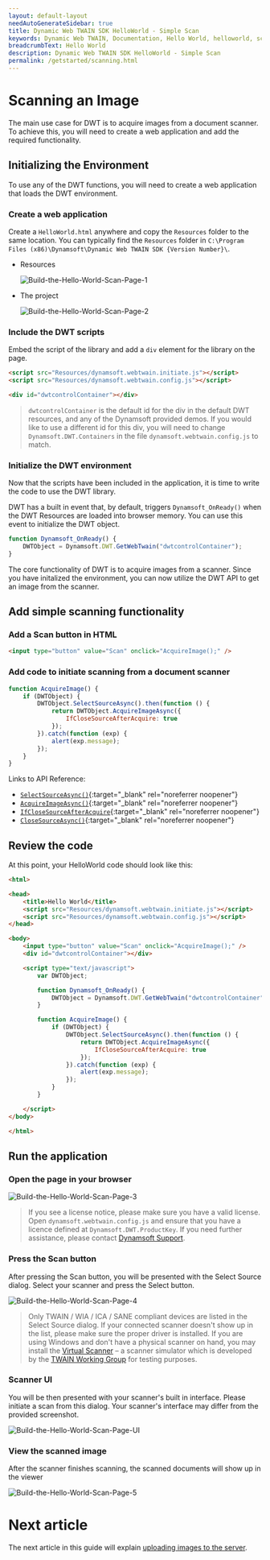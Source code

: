 ```yaml
---
layout: default-layout
needAutoGenerateSidebar: true
title: Dynamic Web TWAIN SDK HelloWorld - Simple Scan
keywords: Dynamic Web TWAIN, Documentation, Hello World, helloworld, scan, scanning
breadcrumbText: Hello World
description: Dynamic Web TWAIN SDK HelloWorld - Simple Scan
permalink: /getstarted/scanning.html
---
```


<!-- <div class='blockquote-note'></div>
> This article is part of our HelloWorld series. If you have not already reviewed HelloWorld, please start [here]({{site.getstarted}}helloworld.html). -->

# Scanning an Image

The main use case for DWT is to acquire images from a document scanner. To achieve this, you will need to create a web application and add the required functionality.

## Initializing the Environment

To use any of the DWT functions, you will need to create a web application that loads the DWT environment.

### Create a web application

Create a `HelloWorld.html` anywhere and copy the `Resources` folder to the same location. You can typically find the `Resources` folder in `C:\Program Files (x86)\Dynamsoft\Dynamic Web TWAIN SDK {Version Number}\`.

* Resources

  ![Build-the-Hello-World-Scan-Page-1]({{site.assets}}imgs/Build-the-Hello-World-Scan-Page-1.png)


* The project

  ![Build-the-Hello-World-Scan-Page-2]({{site.assets}}imgs/Build-the-Hello-World-Scan-Page-2.png)


### Include the DWT scripts

Embed the script of the library and add a `div` element for the library on the page.

```html
<script src="Resources/dynamsoft.webtwain.initiate.js"></script>
<script src="Resources/dynamsoft.webtwain.config.js"></script>
```

```html
<div id="dwtcontrolContainer"></div>
```

> `dwtcontrolContainer` is the default id for the div in the default DWT resources, and any of the Dynamsoft provided demos. If you would like to use a different id for this div, you will need to change `Dynamsoft.DWT.Containers` in the file `dynamsoft.webtwain.config.js` to match.

### Initialize the DWT environment

Now that the scripts have been included in the application, it is time to write the code to use the DWT library.

DWT has a built in event that, by default, triggers `Dynamsoft_OnReady()` when the DWT Resources are loaded into browser memory. You can use this event to initialize the DWT object.

<!-- DWT has a built in event `OnWebTwainReady` that fires and, by default, triggers `Dynamsoft_OnReady()` when the DWT Resources are loaded into browser memory. You can use this event to initialize the DWT object. -->

```js
function Dynamsoft_OnReady() {
    DWTObject = Dynamsoft.DWT.GetWebTwain("dwtcontrolContainer");
}
```

The core functionality of DWT is to acquire images from a scanner. Since you have initalized the environment, you can now utilize the DWT API to get an image from the scanner.

## Add simple scanning functionality

### Add a Scan button in HTML

```html
<input type="button" value="Scan" onclick="AcquireImage();" />
```

### Add code to initiate scanning from a document scanner

```js
function AcquireImage() {
    if (DWTObject) {
        DWTObject.SelectSourceAsync().then(function () {
            return DWTObject.AcquireImageAsync({ 
                IfCloseSourceAfterAcquire: true 
            });
        }).catch(function (exp) {
            alert(exp.message);
        });
    }
}
```
    
Links to API Reference:

- [`SelectSourceAsync()`]({{site.info}}api/WebTwain_Acquire.html#selectsourceasync){:target="_blank" rel="noreferrer noopener"}
- [`AcquireImageAsync()`]({{site.info}}api/WebTwain_Acquire.html#acquireimageasync){:target="_blank" rel="noreferrer noopener"}
- [`IfCloseSourceAfterAcquire`]({{site.info}}api/Device.html#deviceobjectacquireimage){:target="_blank" rel="noreferrer noopener"}
- [`CloseSourceAsync()`]({{site.info}}api/WebTwain_Acquire.html#closesourceasync){:target="_blank" rel="noreferrer noopener"}

## Review the code

At this point, your HelloWorld code should look like this:

```html
<html>

<head>
    <title>Hello World</title>
    <script src="Resources/dynamsoft.webtwain.initiate.js"></script>
    <script src="Resources/dynamsoft.webtwain.config.js"></script>
</head>

<body>
    <input type="button" value="Scan" onclick="AcquireImage();" />
    <div id="dwtcontrolContainer"></div>

    <script type="text/javascript">
        var DWTObject;

        function Dynamsoft_OnReady() {
            DWTObject = Dynamsoft.DWT.GetWebTwain("dwtcontrolContainer");
        }

        function AcquireImage() {
            if (DWTObject) {
                DWTObject.SelectSourceAsync().then(function () {
                    return DWTObject.AcquireImageAsync({ 
                        IfCloseSourceAfterAcquire: true 
                    });
                }).catch(function (exp) {
                    alert(exp.message);
                });
            }
        }

    </script>
</body>

</html>
```

## Run the application

### Open the page in your browser

![Build-the-Hello-World-Scan-Page-3]({{site.assets}}imgs/Build-the-Hello-World-Scan-Page-3.png)

> If you see a license notice, please make sure you have a valid license. Open `dynamsoft.webtwain.config.js` and ensure  that you have a licence defined at `Dynamsoft.DWT.ProductKey`. If you need further assistance, please contact [Dynamsoft Support]({{site.about}}getsupport.html).

### Press the Scan button

After pressing the Scan button, you will be presented with the Select Source dialog. Select your scanner and press the Select button. 

![Build-the-Hello-World-Scan-Page-4]({{site.assets}}imgs/Build-the-Hello-World-Scan-Page-4.png)

> Only TWAIN / WIA / ICA / SANE compliant devices are listed in the Select Source dialog. If your connected scanner doesn't show up in the list, please make sure the proper driver is installed. If you are using Windows and don't have a physical scanner on hand, you may install the [Virtual Scanner](https://www.dynamsoft.com/web-twain/docs/faq/download-virtual-scanner-for-testing.html) – a scanner simulator which is developed by the [TWAIN Working Group](https://www.twain.org/) for testing purposes.

### Scanner UI

You will be then presented with your scanner's built in interface. Please initiate a scan from this dialog. Your scanner's interface may differ from the provided screenshot.

![Build-the-Hello-World-Scan-Page-UI]({{site.assets}}imgs/Build-the-Hello-World-Scan-Page-UI.png)


###  View the scanned image

After the scanner finishes scanning, the scanned documents will show up in the viewer

![Build-the-Hello-World-Scan-Page-5]({{site.assets}}imgs/Build-the-Hello-World-Scan-Page-5.png)

<!-- # Further information

<!-- TODO
<< Insert links to further readings >> -->

<!-- # Previous article

If you need a refresher on setting up the base project, please see [initalizing the environment]({{site.getstarted}}initialize.html). -->

# Next article

The next article in this guide will explain [uploading images to the server]({{site.getstarted}}uploading.html).